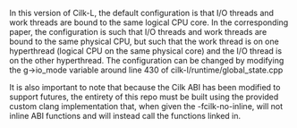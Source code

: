 In this version of Cilk-L, the default configuration is that I/O threads and work threads are bound to the same logical CPU core.
In the corresponding paper, the configuration is such that I/O threads and work threads are bound to the same physical CPU, but
such that the work thread is on one hyperthread (logical CPU on the same physical core) and the I/O thread is on the other hyperthread.
The configuration can be changed by modifying the g-\>io\_mode variable around line 430 of cilk-l/runtime/global\_state.cpp

It is also important to note that because the Cilk ABI has been modified to support futures, the entirety of this repo must be built
using the provided custom clang implementation that, when given the -fcilk-no-inline, will not inline ABI functions and will instead
call the functions linked in.

